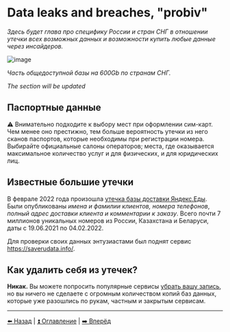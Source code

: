 # Data leaks and breaches, "probiv"

*Здесь будет глава про специфику России и стран СНГ в отношении утечки всех возможных данных и возможности купить 
любые данные через инсайдеров.*

![image](https://user-images.githubusercontent.com/31013580/148645741-47de48bc-af8c-45db-bf1c-3e7004f4ff95.png)

*Часть общедоступной базы на 600Gb по странам СНГ.*

*The section will be updated*

## Паспортные данные

⚠️ Внимательно подходите к выбору мест при оформлении сим-карт. Чем менее оно престижно, тем больше
вероятность утечки из него сканов паспортов, которые необходимы при регистрации номера. Выбирайте официальные
салоны операторов; места, где оказывается максимальное количество услуг и для физических, и для юридических лиц.

## Известные большие утечки

В феврале 2022 года произошла [утечка базы доставки Яндекс.Еды](https://habr.com/ru/news/t/654039/).
Были опубликованы _имена и фамилии клиентов, номера телефонов_,
_полный адрес доставки клиента и комментарии к заказу_.
Всего почти 7 миллионов уникальных номеров из России, Казахстана и Беларуси, даты с 19.06.2021 по 04.02.2022.

Для проверки своих данных энтузиастами был поднят сервис https://saverudata.info/.

## Как удалить себя из утечек?

**Никак.** Вы можете попросить популярные сервисы [убрать вашу запись](./deleteme.md), но вы ничего не сделаете
с огромным количеством копий баз данных, которые уже разошлись по рукам, частным и закрытым сервисам.

---

[⬅️ Назад](./password.md) | [⏫ Оглавление](../README.md) | [➡️ Вперёд](./breach-detection.md)
